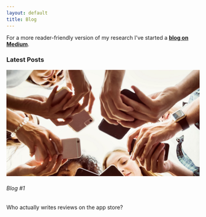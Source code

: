 ```yaml
---
layout: default
title: Blog
---
```

<div class="container-fluid">
<div class="mb-4"> 
For a more reader-friendly version of my research I've started a <a href="https://medium.com/@james-tizard" target="_blank" style="font-weight:bold">blog on Medium</a>.
</div>

<h3>Latest Posts</h3>

<div class="col-lg-3 col-md-5 col-sm-4 mt-4 mb-5">
      <div class="card bg-primary text-white bg-info" >
  <img class="card-img-top" src="imgs\blog_image_1.png" alt="Card image cap">
  <div class="card-body">
  <h6 class="card-title">Blog #1 </h6>
  <!-- <p class="card-text">Who actually writes reviews on the app store?</p> -->
  Who actually writes reviews on the app store?
  <a href="https://medium.com/@james-tizard/who-actually-writes-reviews-on-the-app-store-and-software-forums-d5a492be3fc0" target="_blank"  class="stretched-link"></a>
    <!-- <h5 class="card-title">Card title</h5> -->
    <!-- <a href="https://medium.com/@james-tizard/who-actually-writes-reviews-on-the-app-store-and-software-forums-d5a492be3fc0" target="_blank" style="font-weight:bold">Who actually writes reviews on the app store?</a> -->
    <!-- <a href="#" class="btn btn-primary">Go somewhere</a> -->
  </div>
</div>
</div>
</div>


